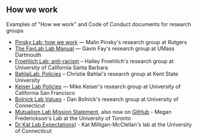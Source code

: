 ## How we work

Examples of "How we work" and Code of Conduct documents for research groups

- [Pinsky Lab: how we work](https://github.com/pinskylab/how_we_work) — Malin Pinsky's research group at Rutgers
- [The FayLab Lab Manual](https://thefaylab.github.io/lab-manual/index.html) — Gavin Fay's research group at UMass Dartmouth
- [Froehlich Lab: anti-racism](https://github.com/Froehlich-Lab/anti-racism) – Halley Froehlich's research group at University of California Santa Barbara
- [BahlaiLab: Policies](https://github.com/BahlaiLab/Policies) – Christie Bahlai's research group at Kent State University
- [Keiser Lab Policies](https://github.com/keiserlab/policy/) — Mike Keiser's research group at University of California San Francisco
- [Bolnick Lab Values](https://bolnicklab.wordpress.com/2015/10/01/labvalues/) - Dan Bolnick's research group at University of Connecticut
- [Mutualism Lab Mission Statement](http://mutualism.ca/lab-mission-statement), also now on [GitHub](https://github.com/The-Frederickson-Lab/mission-statement) - Megan Frederickson's Lab at the University of Toronto
- [Dr Kat Lab Expectations](https://milligan-mcclellan-lab.mcb.uconn.edu/370-2/)) - Kat Milligan-McClellan's lab at the University of Connecticut 

<!---Tweets 

https://twitter.com/orchid00/status/1313762179850485762


--->
